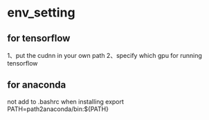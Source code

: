 # env_setting

## for tensorflow
1、put the cudnn in your own path
2、specify which gpu for running tensorflow

## for anaconda
not add to .bashrc when installing
export PATH=path2anaconda/bin:${PATH}
